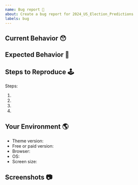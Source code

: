 ```yaml
---
name: Bug report 🐛
about: Create a bug report for 2024_US_Election_Predictions
labels: bug
---
```


<!-- Provide a general summary of the issue in the Title above -->

## Current Behavior 😯

<!-- Describe what happens instead of the expected behavior. -->

## Expected Behavior 🤔

<!-- Describe what should happen. -->

## Steps to Reproduce 🕹

<!-- Describe how to reproduce the issue -->

Steps:

1.
2.
3.
4.

## Your Environment 🌎

<!-- What version, browser, OS and screen size are you using -->

-   Theme version:
-   Free or paid version:
-   Browser:
-   OS:
-   Screen size:

## Screenshots 📷

<!-- If applicable, add screenshots to help explain this problem. -->
